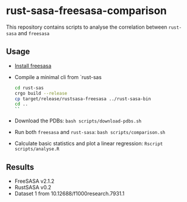 # rust-sasa-freesasa-comparison

This repository contains scripts to analyse the correlation between `rust-sasa` and `freesasa`

## Usage

- [Install freesasa](https://freesasa.github.io)
- Compile a minimal cli from `rust-sas

  ```bash
  cd rust-sas
  crgo build --release
  cp target/release/rustsasa-freesasa ../rust-sasa-bin
  cd ..
  ``

  ```

- Download the PDBs: `bash scripts/download-pdbs.sh`

- Run both `freesasa` and `rust-sasa`: `bash scripts/comparison.sh`

- Calculate basic statistics and plot a linear regression: `Rscript scripts/analyse.R`

## Results

- FreeSASA v2.1.2
- RustSASA v0.2
- Dataset 1 from 10.12688/f1000research.7931.1

<Plot goes here>

